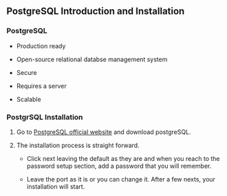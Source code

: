 ## PostgreSQL Introduction and Installation

### PostgreSQL

- Production ready

- Open-source relational databse management system

- Secure

- Requires a server

- Scalable

### PostgrSQL Installation

1. Go to [PostgreSQL official website](https://www.enterprisedb.com/downloads/postgres-postgresql-downloads) and download postgreSQL.

2. The installation process is straight forward.

   - Click next leaving the default as they are and when you reach to the password setup section, add a password that you will remember.

   - Leave the port as it is or you can change it. After a few nexts, your installation will start.
